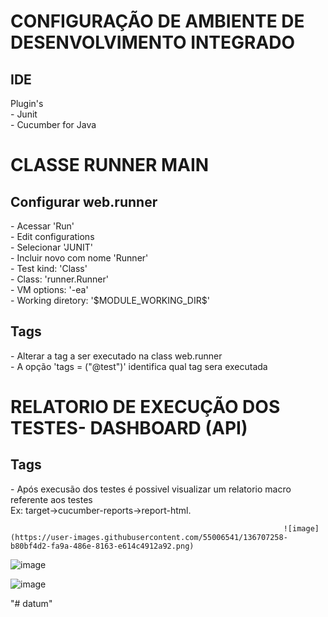 


# CONFIGURAÇÃO DE AMBIENTE DE DESENVOLVIMENTO INTEGRADO #
<h2> IDE </h2>
Plugin's <br>
- Junit <br>
- Cucumber for Java

# CLASSE RUNNER MAIN #
<h2> Configurar web.runner </h2>
 - Acessar 'Run' <br>
 - Edit configurations <br>
 - Selecionar 'JUNIT' <br>
 - Incluir novo com nome 'Runner' <br>
 - Test kind: 'Class' <br>
 - Class: 'runner.Runner' <br>
 - VM options: '-ea' <br>
 - Working diretory: '$MODULE_WORKING_DIR$' 
 <h2> Tags </h2>
 - Alterar a tag a ser executado na class web.runner <br>
 - A opção 'tags = ("@test")' identifica qual tag sera executada
 
 # RELATORIO DE EXECUÇÃO DOS TESTES- DASHBOARD (API) #
 <h2> Tags </h2>
 - Após execusão dos testes é possivel visualizar um relatorio macro referente aos testes <br>
   Ex: target->cucumber-reports->report-html. 
   
                                                                 ![image](https://user-images.githubusercontent.com/55006541/136707258-b80bf4d2-fa9a-486e-8163-e614c4912a92.png)
 
![image](https://user-images.githubusercontent.com/55006541/136707196-8297e574-b515-4cc0-ba89-66086afe1967.png)

 ![image](https://user-images.githubusercontent.com/55006541/136707149-9c915ec2-2f2b-466d-b4aa-31ed7831e761.png)

"# datum" 
